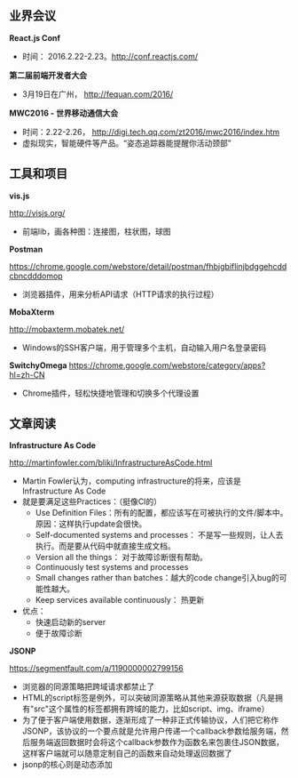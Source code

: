 ## 业界会议

**React.js Conf**
* 时间： 2016.2.22-2.23。http://conf.reactjs.com/

**第二届前端开发者大会**
* 3月19日在广州， http://fequan.com/2016/

**MWC2016 - 世界移动通信大会**
* 时间：2.22-2.26， http://digi.tech.qq.com/zt2016/mwc2016/index.htm
* 虚拟现实，智能硬件等产品。“姿态追踪器能提醒你活动颈部”


## 工具和项目

**vis.js**

http://visjs.org/
* 前端lib，画各种图：连接图，柱状图，球图


**Postman**

https://chrome.google.com/webstore/detail/postman/fhbjgbiflinjbdggehcddcbncdddomop
* 浏览器插件，用来分析API请求（HTTP请求的执行过程）


**MobaXterm**

http://mobaxterm.mobatek.net/
* Windows的SSH客户端，用于管理多个主机，自动输入用户名登录密码


**SwitchyOmega**
https://chrome.google.com/webstore/category/apps?hl=zh-CN

* Chrome插件，轻松快捷地管理和切换多个代理设置


##  文章阅读


**Infrastructure As Code**

http://martinfowler.com/bliki/InfrastructureAsCode.html
* Martin Fowler认为，computing infrastructure的将来，应该是Infrastructure As Code
* 就是要满足这些Practices：（挺像CI的）
   * Use Definition Files：所有的配置，都应该写在可被执行的文件/脚本中。原因：这样执行update会很快。
   * Self-documented systems and processes： 不是写一些规则，让人去执行。而是要从代码中就直接生成文档。
   * Version all the things： 对于故障诊断很有帮助。
   * Continuously test systems and processes
   * Small changes rather than batches：越大的code change引入bug的可能性越大。
   * Keep services available continuously： 热更新
* 优点：
   * 快速启动新的server
   * 便于故障诊断


**JSONP**

https://segmentfault.com/a/1190000002799156
* 浏览器的同源策略把跨域请求都禁止了
* HTML的script标签是例外，可以突破同源策略从其他来源获取数据（凡是拥有"src"这个属性的标签都拥有跨域的能力，比如script、img、iframe）
* 为了便于客户端使用数据，逐渐形成了一种非正式传输协议，人们把它称作JSONP，该协议的一个要点就是允许用户传递一个callback参数给服务端，然后服务端返回数据时会将这个callback参数作为函数名来包裹住JSON数据，这样客户端就可以随意定制自己的函数来自动处理返回数据了
* jsonp的核心则是动态添加<script>标签来调用服务器提供的js脚本


**细说JavaScript单线程的一些事**

http://www.codeceo.com/article/javascript-threaded.html
* 为什么 JavaScript 是单线程?
   * 作为浏览器脚本语言，JavaScript的主要用途是与用户互动，以及操作DOM。若以多线程的方式操作这些DOM，则可能出现操作的冲突
* 对于需要多线程才能解决的费事操作如何处理?
   * HTML5提出了Web Worker，它会在当前JavaScript的执行主线程中利用Worker类新开辟一个额外的线程来加载和运行特定的JavaScript文件
* 并发模式与Event Loop
   * JavaScript 有个基于“Event Loop”并发的模型。
* Runtime 概念
   * Stack（栈）：函数参数
   * Heap（堆）：内存中一大片非结构化区域的名字
   * Queue（队列）：一个 JavaScript runtime 包含了一个任务队列，该队列是由一系列待处理的任务组成。而每个任务都有相对应的函数。
   * Event Loop：之所以被称为Event loop，是因为它以以下类似方式实现
   ``` 
   while(queue.waitForMessage()){
       queue.processNextMessage();
   }
   ```
      * 执行至完成：Event Loop的一个缺点：当一个任务完成时间过长，那么应用就不能及时处理用户的交互（如点击事件），甚至导致该应用奔溃。
	  * 永不阻塞：JavaScript与其它语言不同，其Event Loop的一个特性是永不阻塞。
* 一个浏览器至少实现三个常驻线程：
   * javascript引擎线程：浏览器无论什么时候都只有一个JS线程在运行JS程序
   * GUI渲染线程 
   * 浏览器事件触发线程 事件触发线程，当一个事件被触发时该线程会把事件添加到“任务队列”的队尾，等待JS引擎的处理。
   

**TIOBE 2016年3月编程语言排行榜**

http://geek.csdn.net/news/detail/59297
* 排名前十的语言：Java, C, C++, C#, Python, PHP, VB.NET, JavaScript, Perl, Ruby
* 由于十大热门语言的代码库都很庞大，使用者更愿意在该语言中实现变更，而不是换用新的编程语言。



## 业界特快


**jQuery 1.12.1 and 2.2.1 Released**

http://blog.jquery.com/2016/02/22/jquery-1-12-1-and-2-2-1-released/


**GitCafe 项目迁移至 Coding.net**

https://www.v2ex.com/t/260548
* 为了业务的整合以及提高服务体验，请您在 5 月 31 日前把在 GitCafe 上所拥有的项目迁移到 Coding.net

